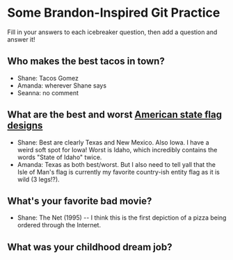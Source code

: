 # Some Brandon-Inspired Git Practice
Fill in your answers to each icebreaker question, then add a question and answer it!

## Who makes the best tacos in town? 
* Shane: Tacos Gomez
* Amanda: wherever Shane says
* Seanna: no comment

## What are the best and worst [American state flag designs](https://en.wikipedia.org/wiki/Flags_of_the_U.S._states_and_territories)
* Shane: Best are clearly Texas and New Mexico. Also Iowa. I have a weird soft spot for Iowa! Worst is Idaho, which incredibly contains the words "State of Idaho" twice.
* Amanda: Texas as both best/worst. But I also need to tell yall that the Isle of Man's flag is currently my favorite country-ish entity flag as it is wild (3 legs!?).

## What's your favorite bad movie?
* Shane: The Net (1995) -- I think this is the first depiction of a pizza being ordered through the Internet.

## What was your childhood dream job?
